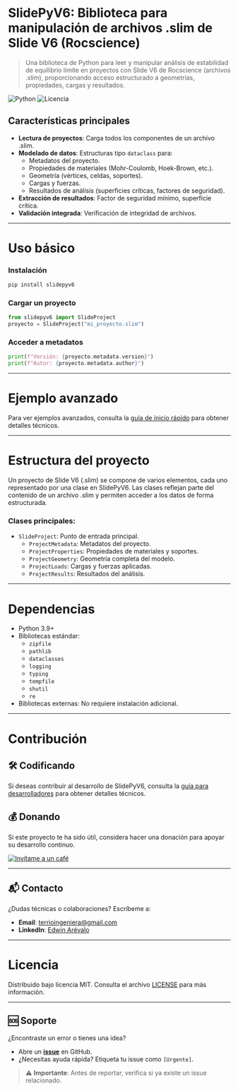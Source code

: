 # SlidePyV6: Biblioteca para manipulación de archivos .slim de Slide V6 (Rocscience)

> Una biblioteca de Python para leer y manipular análisis de estabilidad de equilibrio límite en proyectos con Slide V6 de Rocscience (archivos .slim), proporcionando acceso estructurado a geometrías, propiedades, cargas y resultados.
>

![Python](https://img.shields.io/badge/Python-3.9%2B-blue)
![Licencia](https://img.shields.io/badge/Licencia-MIT-green)

## Características principales
- **Lectura de proyectos**: Carga todos los componentes de un archivo .slim.
- **Modelado de datos**: Estructuras tipo `dataclass` para:
  - Metadatos del proyecto.
  - Propiedades de materiales (Mohr-Coulomb, Hoek-Brown, etc.).
  - Geometría (vértices, celdas, soportes).
  - Cargas y fuerzas.
  - Resultados de análisis (superficies críticas, factores de seguridad).
- **Extracción de resultados**: Factor de seguridad mínimo, superficie crítica.
- **Validación integrada**: Verificación de integridad de archivos.

-----------------------

# Uso básico

### Instalación
```bash
pip install slidepyv6
```

### Cargar un proyecto
```python
from slidepyv6 import SlideProject
proyecto = SlideProject("mi_proyecto.slim")
```

### Acceder a metadatos
```python
print(f"Versión: {proyecto.metadata.version}")
print(f"Autor: {proyecto.metadata.author}")
```

-----------------------

# Ejemplo avanzado
Para ver ejemplos avanzados, consulta la [guía de inicio rápido](./docs/quickstart.md) para obtener detalles técnicos.

-----------------------

# Estructura del proyecto
Un proyecto de Slide V6 (.slim) se compone de varios elementos, cada uno representado por una clase en SlidePyV6. 
Las clases reflejan parte del contenido de un archivo .slim y permiten acceder a los datos de forma estructurada.

### Clases principales:
- `SlideProject`: Punto de entrada principal.
  - `ProjectMetadata`: Metadatos del proyecto.
  - `ProjectProperties`: Propiedades de materiales y soportes.
  - `ProjectGeometry`: Geometría completa del modelo.
  - `ProjectLoads`: Cargas y fuerzas aplicadas.
  - `ProjectResults`: Resultados del análisis.

-----------------------

# Dependencias
- Python 3.9+
- Bibliotecas estándar:
    - `zipfile`
    - `pathlib`
    - `dataclasses`
    - `logging`
    - `typing`
    - `tempfile`
    - `shutil`
    - `re`
- Bibliotecas externas: No requiere instalación adicional.

-----------------------

# Contribución

## 🛠️ Codificando
Si deseas contribuir al desarrollo de SlidePyV6, consulta la [guía para desarrolladores](./docs/developer.md) para obtener detalles técnicos.

## 💰 Donando
Si este proyecto te ha sido útil, considera hacer una donación para apoyar su desarrollo continuo.

[![Invítame a un café](https://img.shields.io/badge/Buy_me_a_coffee-donate-orange.svg)](https://buymeacoffee.com/edwinarevau)

-----------------------

## 📬 Contacto
¿Dudas técnicas o colaboraciones? Escríbeme a:
- **Email**: [terrioingeniera@gmail.com](mailto:terrioingeniera@gmail.com)
- **LinkedIn**: [Edwin Arévalo](https://www.linkedin.com/in/edwin-j-arevalo/)

-----------------------

# Licencia
Distribuido bajo licencia MIT. Consulta el archivo [LICENSE](./LICENSE) para más información.

-----------------------

## 🆘 Soporte  
¿Encontraste un error o tienes una idea?  
- Abre un **[issue](https://github.com/edwinar13/SlidePyV6-Library/issues)** en GitHub.  
- ¿Necesitas ayuda rápida? Etiqueta tu issue como `[Urgente]`.  

> ⚠️ **Importante**: Antes de reportar, verifica si ya existe un issue relacionado.

